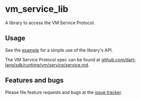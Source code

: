 # vm_service_lib

A library to access the VM Service Protocol.

## Usage

See the
[example](https://github.com/dart-lang/vm_service_drivers/blob/master/dart/example/vm_service_lib_tester.dart)
for a simple use of the library's API.

The VM Service Protocol spec can be found at
[github.com/dart-lang/sdk/runtime/vm/service/service.md](https://github.com/dart-lang/sdk/blob/master/runtime/vm/service/service.md).

## Features and bugs

Please file feature requests and bugs at the [issue tracker][tracker].

[tracker]: https://github.com/dart-lang/vm_service_drivers/issues
